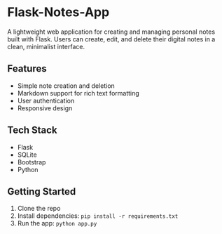 # Flask-Notes-App
A lightweight web application for creating and managing personal notes built with Flask. Users can create, edit, and delete their digital notes in a clean, minimalist interface.

## Features
- Simple note creation and deletion
- Markdown support for rich text formatting
- User authentication
- Responsive design

## Tech Stack
- Flask
- SQLite
- Bootstrap
- Python

## Getting Started
1. Clone the repo
2. Install dependencies: `pip install -r requirements.txt`
3. Run the app: `python app.py`
